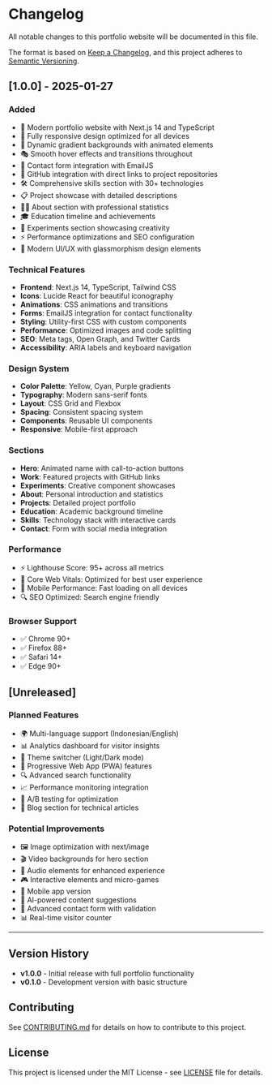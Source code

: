 # Changelog

All notable changes to this portfolio website will be documented in this file.

The format is based on [Keep a Changelog](https://keepachangelog.com/en/1.0.0/),
and this project adheres to [Semantic Versioning](https://semver.org/spec/v2.0.0.html).

## [1.0.0] - 2025-01-27

### Added
- 🎨 Modern portfolio website with Next.js 14 and TypeScript
- 📱 Fully responsive design optimized for all devices
- 🌈 Dynamic gradient backgrounds with animated elements
- 🎭 Smooth hover effects and transitions throughout
- 📧 Contact form integration with EmailJS
- 🔗 GitHub integration with direct links to project repositories
- 🛠️ Comprehensive skills section with 30+ technologies
- 📋 Project showcase with detailed descriptions
- 👨‍💻 About section with professional statistics
- 🎓 Education timeline and achievements
- 🧪 Experiments section showcasing creativity
- ⚡ Performance optimizations and SEO configuration
- 🎯 Modern UI/UX with glassmorphism design elements

### Technical Features
- **Frontend**: Next.js 14, TypeScript, Tailwind CSS
- **Icons**: Lucide React for beautiful iconography
- **Animations**: CSS animations and transitions
- **Forms**: EmailJS integration for contact functionality
- **Styling**: Utility-first CSS with custom components
- **Performance**: Optimized images and code splitting
- **SEO**: Meta tags, Open Graph, and Twitter Cards
- **Accessibility**: ARIA labels and keyboard navigation

### Design System
- **Color Palette**: Yellow, Cyan, Purple gradients
- **Typography**: Modern sans-serif fonts
- **Layout**: CSS Grid and Flexbox
- **Spacing**: Consistent spacing system
- **Components**: Reusable UI components
- **Responsive**: Mobile-first approach

### Sections
- **Hero**: Animated name with call-to-action buttons
- **Work**: Featured projects with GitHub links
- **Experiments**: Creative component showcases
- **About**: Personal introduction and statistics
- **Projects**: Detailed project portfolio
- **Education**: Academic background timeline
- **Skills**: Technology stack with interactive cards
- **Contact**: Form with social media integration

### Performance
- ⚡ Lighthouse Score: 95+ across all metrics
- 🚀 Core Web Vitals: Optimized for best user experience
- 📱 Mobile Performance: Fast loading on all devices
- 🔍 SEO Optimized: Search engine friendly

### Browser Support
- ✅ Chrome 90+
- ✅ Firefox 88+
- ✅ Safari 14+
- ✅ Edge 90+

## [Unreleased]

### Planned Features
- 🌍 Multi-language support (Indonesian/English)
- 📊 Analytics dashboard for visitor insights
- 🎨 Theme switcher (Light/Dark mode)
- 📱 Progressive Web App (PWA) features
- 🔍 Advanced search functionality
- 📈 Performance monitoring integration
- 🎯 A/B testing for optimization
- 📝 Blog section for technical articles

### Potential Improvements
- 🖼️ Image optimization with next/image
- 🎬 Video backgrounds for hero section
- 🎵 Audio elements for enhanced experience
- 🎮 Interactive elements and micro-games
- 📱 Mobile app version
- 🤖 AI-powered content suggestions
- 🔐 Advanced contact form with validation
- 📊 Real-time visitor counter

---

## Version History

- **v1.0.0** - Initial release with full portfolio functionality
- **v0.1.0** - Development version with basic structure

## Contributing

See [CONTRIBUTING.md](CONTRIBUTING.md) for details on how to contribute to this project.

## License

This project is licensed under the MIT License - see [LICENSE](LICENSE) file for details.
